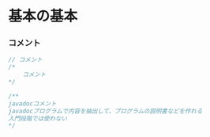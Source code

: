 # 基本の基本





### 

### コメント

```c++
// コメント
/*
	コメント
*/

/**
javadocコメント
javadocプログラムで内容を抽出して、プログラムの説明書などを作れる
入門段階では使わない
*/
```

